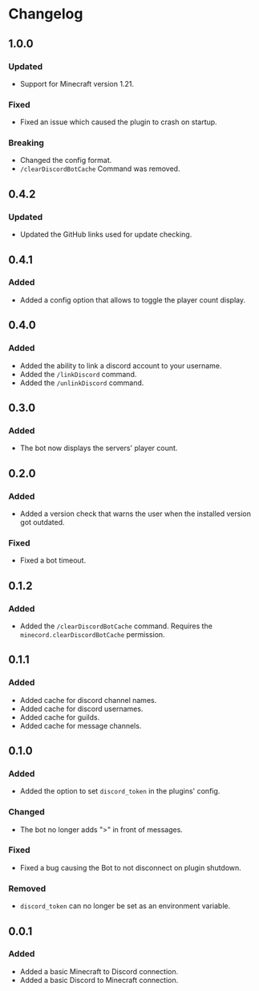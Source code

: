 # Changelog

## 1.0.0

### Updated

- Support for Minecraft version 1.21.

### Fixed

- Fixed an issue which caused the plugin to crash on startup.

### Breaking

- Changed the config format.
- `/clearDiscordBotCache` Command was removed.

## 0.4.2

### Updated

- Updated the GitHub links used for update checking.

## 0.4.1

### Added

- Added a config option that allows to toggle the player count display.

## 0.4.0

### Added

- Added the ability to link a discord account to your username.
- Added the `/linkDiscord` command.
- Added the `/unlinkDiscord` command.

## 0.3.0

### Added

- The bot now displays the servers' player count.

## 0.2.0

### Added

- Added a version check that warns the user when the installed version got outdated. 

### Fixed

- Fixed a bot timeout.

## 0.1.2

### Added

- Added the `/clearDiscordBotCache` command. Requires the `minecord.clearDiscordBotCache` permission.

## 0.1.1

### Added

- Added cache for discord channel names.
- Added cache for discord usernames.
- Added cache for guilds.
- Added cache for message channels.

## 0.1.0

### Added

- Added the option to set `discord_token` in the plugins' config.

### Changed

- The bot no longer adds ">" in front of messages.

### Fixed

- Fixed a bug causing the Bot to not disconnect on plugin shutdown.

### Removed

- `discord_token` can no longer be set as an environment variable.

## 0.0.1

### Added

- Added a basic Minecraft to Discord connection.
- Added a basic Discord to Minecraft connection.